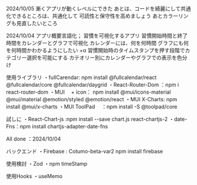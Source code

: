2024/10/05
漸くアプリが動くレベルにできた
あとは、コードを綺麗にして共通化できるところは、共通化して
可読性と保守性を高めましょう
あとカラーリングも見直したいところ

2024/10/04
アプリ概要言語化；
習慣を可視化するアプリ
習慣開始時間と終了時間をカレンダーとグラフで可視化
カレンダーには、何を何時間
グラフにも何を何時間かわかるようにしたい
+α
習慣開始時のタイムスタンプを押す段階でカテゴリー選択を可能にする
カテオリー別にカレンダーやグラフでの表示を色分け

使用ライブラリ
・fullCarendar: npm install @fullcalendar/react @fullcalendar/core @fullcalendar/daygrid
・React-Router-Dom ：npm i react-router-dom
・MUI 　+ icon： npm install @mui/icons-material @mui/material @emotion/styled @emotion/react
・MUI X-Charts: npm install @mui/x-charts
・MUI ToolPad 　：npm install -S @toolpad/core

試しに
・React-Chart-js :npm install --save chart.js react-chartjs-2
・date-Fns：npm install chartjs-adapter-date-fns

All done ：2024/10/04

バックエンド
・Firebase : Cotumo-beta-var2
npm install firebase

使用検討
・Zod
・npm timeStamp

使用Hooks
・useMemo
